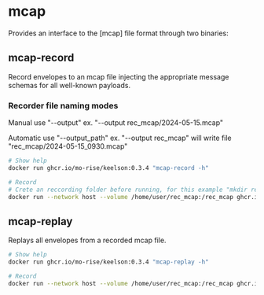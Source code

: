 # mcap

Provides an interface to the [mcap] file format through two binaries:

## mcap-record

  Record envelopes to an mcap file injecting the appropriate message schemas for all well-known payloads.

### Recorder file naming modes

Manual use "--output" ex. "--output rec_mcap/2024-05-15.mcap"

Automatic use "--output_path" ex. "--output rec_mcap" will write file "rec_mcap/2024-05-15_0930.mcap"

```bash
# Show help 
docker run ghcr.io/mo-rise/keelson:0.3.4 "mcap-record -h"

# Record
# Crete an reccording folder before running, for this example "mkdir rec_mcap" 
docker run --network host --volume /home/user/rec_mcap:/rec_mcap ghcr.io/mo-rise/keelson:0.3.4 "mcap-record --output rec_mcap/2024-05-15.mcap -k rise/v0/masslab/pubsub/**" -k new/key
```

## mcap-replay

  Replays all envelopes from a recorded mcap file.

```bash
# Show help 
docker run ghcr.io/mo-rise/keelson:0.3.4 "mcap-replay -h"

# Record
docker run --network host --volume /home/user/rec_mcap:/rec_mcap ghcr.io/mo-rise/keelson:0.3.4 "mcap-replay --input rec_mcap/2024-05-15.mcap"
```